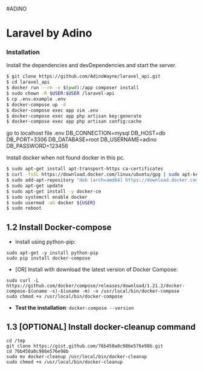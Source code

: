 #ADINO
# Laravel by Adino

### Installation

Install the dependencies and devDependencies and start the server.

```sh
$ git clone https://github.com/AdinoWayne/laravel_api.git
$ cd laravel_api
$ docker run --rm -v $(pwd):/app composer install
$ sudo chown -R $USER:$USER /laravel-api
$ cp .env.example .env
$ docker-compose up -d
$ docker-compose exec app vim .env
$ docker-compose exec app php artisan key:generate
$ docker-compose exec app php artisan config:cache
```
go to localhost
file .env
DB_CONNECTION=mysql
DB_HOST=db
DB_PORT=3306
DB_DATABASE=root
DB_USERNAME=adino
DB_PASSWORD=123456

Install docker when not found docker in this pc.

```sh
$ sudo apt-get install apt-transport-https ca-certificates
$ curl -fsSL https://download.docker.com/linux/ubuntu/gpg | sudo apt-key add -
$ sudo add-apt-repository "deb [arch=amd64] https://download.docker.com/linux/ubuntu $ $ $(lsb_release -cs) stable"
$ sudo apt-get update
$ sudo apt-get install -y docker-ce
$ sudo systemctl enable docker
$ sudo usermod -aG docker ${USER}
$ sudo reboot
```
## 1.2 Install Docker-compose

  - Install using python-pip: 

```
sudo apt-get -y install python-pip
sudo pip install docker-compose
```

  - [OR] Install with download the latest version of Docker Compose:

```
sudo curl -L https://github.com/docker/compose/releases/download/1.21.2/docker-compose-$(uname -s)-$(uname -m) -o /usr/local/bin/docker-compose
sudo chmod +x /usr/local/bin/docker-compose
```
    
  - **Test the installation**: `docker-compose --version`

## 1.3 [OPTIONAL] Install docker-cleanup command

```
cd /tmp
git clone https://gist.github.com/76b450a0c986e576e98b.git
cd 76b450a0c986e576e98b
sudo mv docker-cleanup /usr/local/bin/docker-cleanup
sudo chmod +x /usr/local/bin/docker-cleanup




  

